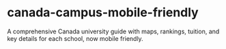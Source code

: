# canada-campus-mobile-friendly
A comprehensive Canada university guide with maps, rankings, tuition, and key details for each school, now mobile friendly.
